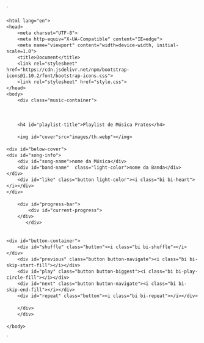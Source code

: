 
`
<!DOCTYPE html>
    <html lang="en">
    <head>
        <meta charset="UTF-8">
        <meta http-equiv="X-UA-Compatible" content="IE=edge">
        <meta name="viewport" content="width=device-width, initial-scale=1.0">
        <title>Document</title>
        <link rel="stylesheet" href="https://cdn.jsdelivr.net/npm/bootstrap-icons@1.10.2/font/bootstrap-icons.css">
        <link rel="stylesheet" href="style.css">
    </head>
    <body>
        <div class="music-container">



        <h4 id="playlist-title">Playlist de Música Prates</h4>

        <img id="cover"src="images/th.webp"></img>

    <div id="below-cover">
    <div id="song-info">
        <div id="song-name">nome da Música</div>
        <div id="band-name"  class="light-color">nome da Banda</div>
    </div>
        <div id="like" class="button light-color"><i class="bi bi-heart"></i></div>
    </div>

        <div id="progress-bar"> 
            <div id="current-progress"> 
        </div>
           </div>  


    <div id="button-container">
        <div id="shuffle" class="button"><i class="bi bi-shuffle"></i></div>
        <div id="previous" class="button button-navigate"><i class="bi bi-skip-start-fill"></i></div>
        <div id="play" class="button button-biggest"><i class="bi bi-play-circle-fill"></i></div>
        <div id="next" class="button button-navigate"><i class="bi bi-skip-end-fill"></i></div>
        <div id="repeat" class="button"><i class="bi bi-repeat"></i></div>

        </div>
        </div>

    </body>
</html>
`
